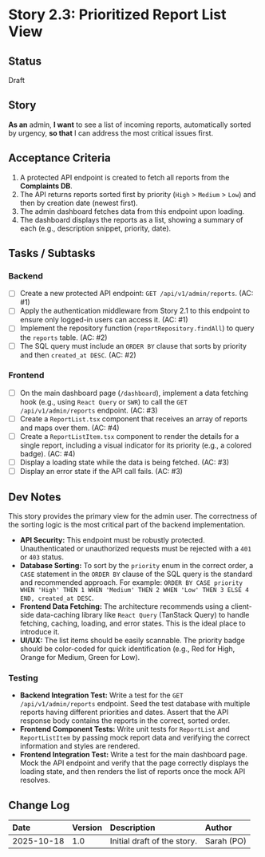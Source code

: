 # <!-- Powered by BMAD™ Core -->
# Story 2.3: Prioritized Report List View

## Status
Draft

## Story
**As an** admin,
**I want** to see a list of incoming reports, automatically sorted by urgency,
**so that** I can address the most critical issues first.

## Acceptance Criteria
1. A protected API endpoint is created to fetch all reports from the **Complaints DB**.
2. The API returns reports sorted first by priority (`High` > `Medium` > `Low`) and then by creation date (newest first).
3. The admin dashboard fetches data from this endpoint upon loading.
4. The dashboard displays the reports as a list, showing a summary of each (e.g., description snippet, priority, date).

## Tasks / Subtasks

### Backend
- [ ] Create a new protected API endpoint: `GET /api/v1/admin/reports`. (AC: #1)
- [ ] Apply the authentication middleware from Story 2.1 to this endpoint to ensure only logged-in users can access it. (AC: #1)
- [ ] Implement the repository function (`reportRepository.findAll`) to query the `reports` table. (AC: #2)
- [ ] The SQL query must include an `ORDER BY` clause that sorts by priority and then `created_at DESC`. (AC: #2)

### Frontend
- [ ] On the main dashboard page (`/dashboard`), implement a data fetching hook (e.g., using `React Query` or `SWR`) to call the `GET /api/v1/admin/reports` endpoint. (AC: #3)
- [ ] Create a `ReportList.tsx` component that receives an array of reports and maps over them. (AC: #4)
- [ ] Create a `ReportListItem.tsx` component to render the details for a single report, including a visual indicator for its priority (e.g., a colored badge). (AC: #4)
- [ ] Display a loading state while the data is being fetched. (AC: #3)
- [ ] Display an error state if the API call fails. (AC: #3)

## Dev Notes
This story provides the primary view for the admin user. The correctness of the sorting logic is the most critical part of the backend implementation.

- **API Security:** This endpoint must be robustly protected. Unauthenticated or unauthorized requests must be rejected with a `401` or `403` status.
- **Database Sorting:** To sort by the `priority` enum in the correct order, a `CASE` statement in the `ORDER BY` clause of the SQL query is the standard and recommended approach. For example: `ORDER BY CASE priority WHEN 'High' THEN 1 WHEN 'Medium' THEN 2 WHEN 'Low' THEN 3 ELSE 4 END, created_at DESC`.
- **Frontend Data Fetching:** The architecture recommends using a client-side data-caching library like `React Query` (TanStack Query) to handle fetching, caching, loading, and error states. This is the ideal place to introduce it.
- **UI/UX:** The list items should be easily scannable. The priority badge should be color-coded for quick identification (e.g., Red for High, Orange for Medium, Green for Low).

### Testing
- **Backend Integration Test:** Write a test for the `GET /api/v1/admin/reports` endpoint. Seed the test database with multiple reports having different priorities and dates. Assert that the API response body contains the reports in the correct, sorted order.
- **Frontend Component Tests:** Write unit tests for `ReportList` and `ReportListItem` by passing mock report data and verifying the correct information and styles are rendered.
- **Frontend Integration Test:** Write a test for the main dashboard page. Mock the API endpoint and verify that the page correctly displays the loading state, and then renders the list of reports once the mock API resolves.

## Change Log
| Date | Version | Description | Author |
| :--- | :--- | :--- | :--- |
| 2025-10-18 | 1.0 | Initial draft of the story. | Sarah (PO) |
